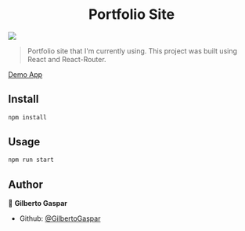<h1 align="center">Portfolio Site</h1>
<p>
  <img src="https://img.shields.io/badge/version-1.0-blue.svg?cacheSeconds=2592000" />
</p>

> Portfolio site that I'm currently using. This project was built using React and React-Router.

<a target="_blank" rel="noopener noreferrer" href="https://gilbertogaspar.github.io/">Demo App</a>

## Install

```sh
npm install
```

## Usage

```sh
npm run start
```

## Author

👤 **Gilberto Gaspar**

- Github: [@GilbertoGaspar](https://github.com/GilbertoGaspar)
